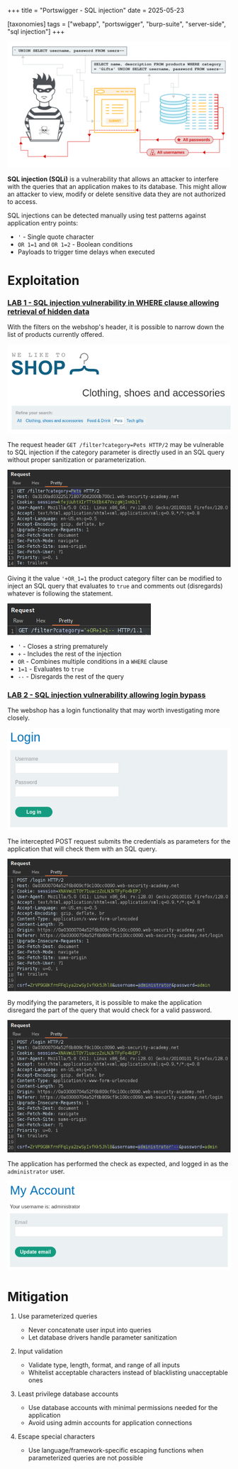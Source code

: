 +++
title = "Portswigger - SQL injection"
date = 2025-05-23

[taxonomies]
tags = ["webapp", "portswigger", "burp-suite", "server-side", "sql injection"]
+++

![sql-injection](/pictures/articles/portswigger/sql-injection/sql-injection.svg)

**SQL injection (SQLi)** is a vulnerability that allows an attacker to interfere
with the queries that an application makes to its database. This might allow an
attacker to view, modify or delete sensitive data they are not authorized to
access.


<!-- more -->


SQL injections can be detected manually using test patterns against application
entry points:
- `'` - Single quote character
- `OR 1=1` and `OR 1=2` - Boolean conditions
- Payloads to trigger time delays when executed

# Exploitation

<!-- LAB 1 {{{-->
### [LAB 1 - SQL injection vulnerability in WHERE clause allowing retrieval of hidden data](https://portswigger.net/web-security/learning-paths/server-side-vulnerabilities-apprentice/sql-injection-apprentice/sql-injection/lab-retrieve-hidden-data)

With the filters on the webshop's header, it is possible
to narrow down the list of products currently offered.

![lab1-1](/pictures/articles/portswigger/sql-injection/lab-1-1.png)

The request header  `GET /filter?category=Pets HTTP/2` may be vulnerable
to SQL injection if the category parameter is directly used in an SQL query
without proper sanitization or parameterization.

![lab1-2](/pictures/articles/portswigger/sql-injection/lab-1-2.png)

Giving it the value `'+OR_1=1` the product category filter can be
modified to inject an SQL query that evaluates to `true` and comments out
(disregards) whatever is following the statement.

![lab1-3](/pictures/articles/portswigger/sql-injection/lab-1-3.png)

- `'` - Closes a string prematurely
- `+` - Includes the rest of the injection
- `OR` - Combines multiple conditions in a `WHERE` clause
- `1=1` - Evaluates to `true`
- `--` - Disregards the rest of the query
<!-- }}} -->

<!-- LAB 2 {{{-->
### [LAB 2 - SQL injection vulnerability allowing login bypass](https://portswigger.net/web-security/learning-paths/server-side-vulnerabilities-apprentice/sql-injection-apprentice/sql-injection/lab-login-bypass)

The webshop has a login functionality that may worth investigating more closely.

![lab2-1](/pictures/articles/portswigger/sql-injection/lab-2-1.png)

The intercepted POST request submits the credentials as parameters
for the application that will check them with an SQL query.

![lab2-2](/pictures/articles/portswigger/sql-injection/lab-2-2.png)

By modifying the parameters, it is possible to make the application disregard
the part of the query that would check for a valid password.

![lab2-3](/pictures/articles/portswigger/sql-injection/lab-2-3.png)

The application has performed the check as expected,
and logged in as the `administrator` user.

![lab2-3](/pictures/articles/portswigger/sql-injection/lab-2-4.png)
<!-- }}} -->

# Mitigation

<!-- Mitigation {{{-->
1. Use parameterized queries
    - Never concatenate user input into queries
    - Let database drivers handle parameter sanitization

2. Input validation
    - Validate type, length, format, and range of all inputs
    - Whitelist acceptable characters instead of blacklisting unacceptable ones

4. Least privilege database accounts
    - Use database accounts with  minimal permissions needed for the application
    - Avoid using admin accounts for application connections

5. Escape special characters
    - Use language/framework-specific escaping functions when parameterized
    queries are not possible
<!-- }}} -->

